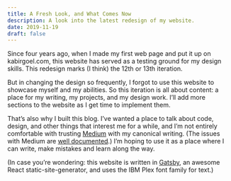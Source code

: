 ```yaml
---
title: A Fresh Look, and What Comes Now
description: A look into the latest redesign of my website.
date: 2019-11-19
draft: false
---
```


Since four years ago, when I made my first web page and put it up on kabirgoel.com, this website has served as a testing ground for my design skills. This redesign marks (I think) the 12th or 13th iteration.

But in changing the design so frequently, I forgot to use this website to showcase myself and my abilities. So this iteration is all about content: a place for my writing, my projects, and my design work. I’ll add more sections to the website as I get time to implement them.

That’s also why I built this blog. I’ve wanted a place to talk about code, design, and other things that interest me for a while, and I’m not entirely comfortable with trusting [Medium](https://medium.com) with my canonical writing. (The issues with Medium are [well documented](https://www.cdevn.com/why-medium-actually-sucks/).) I’m hoping to use it as a place where I can write, make mistakes and learn along the way.

(In case you’re wondering: this website is written in [Gatsby](https://gatsbyjs.org), an awesome React static-site-generator, and uses the IBM Plex font family for text.)
